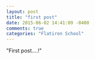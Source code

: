 ```yaml
---
layout: post
title: "first post"
date: 2015-06-02 14:41:09 -0400
comments: true
categories: "Flatiron School"
---
```

"First post....!"
